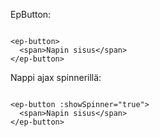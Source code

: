 EpButton:

```vue

<ep-button>
  <span>Napin sisus</span>
</ep-button>

```

Nappi ajax spinnerillä:

```vue

<ep-button :showSpinner="true">
  <span>Napin sisus</span>
</ep-button>

```
